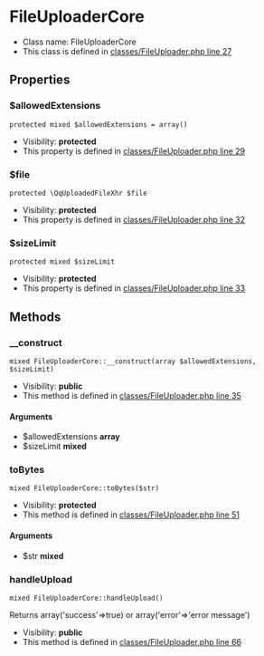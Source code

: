 FileUploaderCore
===============






* Class name: FileUploaderCore
* This class is defined in [classes/FileUploader.php line 27](https://github.com/PrestaShop/PrestaShop/blob/1.6.1.1/classes/FileUploader.php#L27)





Properties
----------


### $allowedExtensions

    protected mixed $allowedExtensions = array()





* Visibility: **protected**
* This property is defined in [classes/FileUploader.php line 29](https://github.com/PrestaShop/PrestaShop/blob/1.6.1.1/classes/FileUploader.php#29)


### $file

    protected \QqUploadedFileXhr $file





* Visibility: **protected**
* This property is defined in [classes/FileUploader.php line 32](https://github.com/PrestaShop/PrestaShop/blob/1.6.1.1/classes/FileUploader.php#32)


### $sizeLimit

    protected mixed $sizeLimit





* Visibility: **protected**
* This property is defined in [classes/FileUploader.php line 33](https://github.com/PrestaShop/PrestaShop/blob/1.6.1.1/classes/FileUploader.php#33)


Methods
-------


### __construct

    mixed FileUploaderCore::__construct(array $allowedExtensions, $sizeLimit)





* Visibility: **public**
* This method is defined in [classes/FileUploader.php line 35](https://github.com/PrestaShop/PrestaShop/blob/1.6.1.1/classes/FileUploader.php#35)


#### Arguments
* $allowedExtensions **array**
* $sizeLimit **mixed**



### toBytes

    mixed FileUploaderCore::toBytes($str)





* Visibility: **protected**
* This method is defined in [classes/FileUploader.php line 51](https://github.com/PrestaShop/PrestaShop/blob/1.6.1.1/classes/FileUploader.php#51)


#### Arguments
* $str **mixed**



### handleUpload

    mixed FileUploaderCore::handleUpload()

Returns array('success'=>true) or array('error'=>'error message')



* Visibility: **public**
* This method is defined in [classes/FileUploader.php line 66](https://github.com/PrestaShop/PrestaShop/blob/1.6.1.1/classes/FileUploader.php#66)



